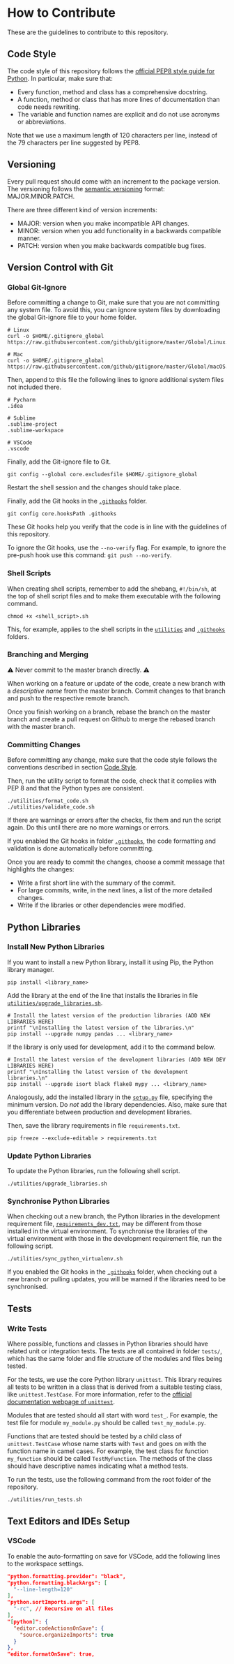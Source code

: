 # How to Contribute

These are the guidelines to contribute to this repository.

## Code Style

The code style of this repository follows the [official PEP8 style guide for Python](https://www.python.org/dev/peps/pep-0008/). In particular, make sure that:

- Every function, method and class has a comprehensive docstring.
- A function, method or class that has more lines of documentation than code needs rewriting.
- The variable and function names are explicit and do not use acronyms or abbreviations.

Note that we use a maximum length of 120 characters per line, instead of the 79 characters per line suggested by PEP8.

## Versioning

Every pull request should come with an increment to the package version. The versioning follows the [semantic versioning](https://semver.org) format: MAJOR.MINOR.PATCH.

There are three different kind of version increments:

* MAJOR: version when you make incompatible API changes.
* MINOR: version when you add functionality in a backwards compatible manner.
* PATCH: version when you make backwards compatible bug fixes.


## Version Control with Git

### Global Git-Ignore

Before committing a change to Git, make sure that you are not committing any system file. To avoid this, you can ignore system files by downloading the global Git-ignore file to your home folder.

```shell
# Linux
curl -o $HOME/.gitignore_global https://raw.githubusercontent.com/github/gitignore/master/Global/Linux.gitignore

# Mac
curl -o $HOME/.gitignore_global https://raw.githubusercontent.com/github/gitignore/master/Global/macOS.gitignore
```

Then, append to this file the following lines to ignore additional system files not included there.

```
# Pycharm
.idea

# Sublime
.sublime-project
.sublime-workspace

# VSCode
.vscode
```

Finally, add the Git-ignore file to Git.

```shell
git config --global core.excludesfile $HOME/.gitignore_global
```

Restart the shell session and the changes should take place.

Finally, add the Git hooks in the [`.githooks`](../.githooks) folder.

```shell
git config core.hooksPath .githooks
```

These Git hooks help you verify that the code is in line with the guidelines of this repository.

To ignore the Git hooks, use the `--no-verify` flag. For example, to ignore the pre-push hook use this command: `git push --no-verify`.

### Shell Scripts

When creating shell scripts, remember to add the shebang, `#!/bin/sh`, at the top of shell script files and to make them executable with the following command.

```shell
chmod +x <shell_script>.sh
```

This, for example, applies to the shell scripts in the [`utilities`](../utilities) and [`.githooks`](../.githooks) folders.

### Branching and Merging

:warning: Never commit to the master branch directly. :warning:

When working on a feature or update of the code, create a new branch with a *descriptive name* from the master branch. Commit changes to that branch and push to the respective remote branch.

Once you finish working on a branch, rebase the branch on the master branch and create a pull request on Github to merge the rebased branch with the master branch.

### Committing Changes

Before committing any change, make sure that the code style follows the conventions described in section [Code Style](#Code-Style).

Then, run the utility script to format the code, check that it complies with PEP 8 and that the Python types are consistent.

```shell
./utilities/format_code.sh
./utilities/validate_code.sh
```

If there are warnings or errors after the checks, fix them and run the script again. Do this until there are no more warnings or errors.

If you enabled the Git hooks in folder [`.githooks`](../.githooks), the code formatting and validation is done automatically before committing.

Once you are ready to commit the changes, choose a commit message that highlights the changes:

- Write a first short line with the summary of the commit.
- For large commits, write, in the next lines, a list of the more detailed changes.
- Write if the libraries or other dependencies were modified.

## Python Libraries

### Install New Python Libraries

If you want to install a new Python library, install it using Pip, the Python library manager.

```shell
pip install <library_name>
```

Add the library at the end of the line that installs the libraries in file [`utilities/upgrade_libraries.sh`](../utilities/upgrade_libraries.sh).

```shell
# Install the latest version of the production libraries (ADD NEW LIBRARIES HERE)
printf "\nInstalling the latest version of the libraries.\n"
pip install --upgrade numpy pandas ... <library_name>
```

If the library is only used for development, add it to the command below.

```shell
# Install the latest version of the development libraries (ADD NEW DEV LIBRARIES HERE)
printf "\nInstalling the latest version of the development libraries.\n"
pip install --upgrade isort black flake8 mypy ... <library_name>
```

Analogously, add the installed library in the [`setup.py`](../setup.py) file, specifying the minimum version. Do *not* add the library dependencies. Also, make sure that you differentiate between production and development libraries.

Then, save the library requirements in file `requirements.txt`.

```shell
pip freeze --exclude-editable > requirements.txt
```

### Update Python Libraries

To update the Python libraries, run the following shell script.

```shell
./utilities/upgrade_libraries.sh
```

### Synchronise Python Libraries

When checking out a new branch, the Python libraries in the development requirement file, [`requirements_dev.txt`](../requirements_dev.txt), may be different from those installed in the virtual environment. To synchronise the libraries of the virtual environment with those in the development requirement file, run the following script.

```shell
./utilities/sync_python_virtualenv.sh
```

If you enabled the Git hooks in the [`.githooks`](../.githooks) folder, when checking out a new branch or pulling updates, you will be warned if the libraries need to be synchronised.

## Tests

### Write Tests

Where possible, functions and classes in Python libraries should have related unit or integration tests. The tests are all contained in folder `tests/`, which has the same folder and file structure of the modules and files being tested.

For the tests, we use the core Python library `unittest`. This library requires all tests to be written in a class that is derived from a suitable testing class, like `unittest.TestCase`. For more information, refer to the [official documentation webpage of `unittest`](https://docs.python.org/3/library/unittest.html).

Modules that are tested should all start with word `test_`. For example, the test file for module `my_module.py` should be called `test_my_module.py`.

Functions that are tested should be tested by a child class of  `unittest.TestCase` whose name starts with `Test` and goes on with the function name in camel cases. For example, the test class for function `my_function` should be called `TestMyFunction`. The methods of the class should have descriptive names indicating what a method tests.

To run  the tests, use the following command from the root folder of the repository.

```shell
./utilities/run_tests.sh
```

## Text Editors and IDEs Setup

### VSCode

To enable the auto-formatting on save for VSCode, add the following lines to the workspace settings.

```json
"python.formatting.provider": "black",
"python.formatting.blackArgs": [
  "--line-length=120"
],
"python.sortImports.args": [
  "-rc", // Recursive on all files
],
"[python]": {
  "editor.codeActionsOnSave": {
    "source.organizeImports": true
  }
},
"editor.formatOnSave": true,
```



